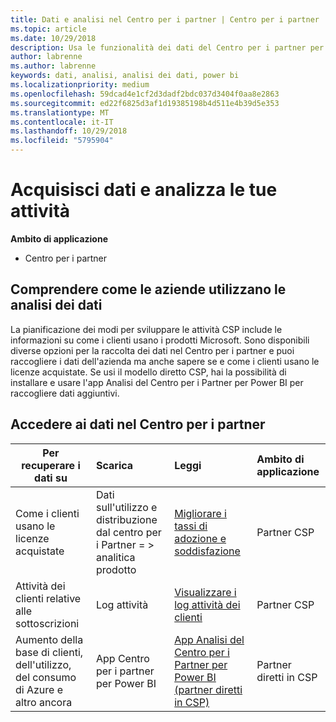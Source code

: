 ```yaml
---
title: Dati e analisi nel Centro per i partner | Centro per i partner
ms.topic: article
ms.date: 10/29/2018
description: Usa le funzionalità dei dati del Centro per i partner per comprendere meglio le esigenze dei clienti.
author: labrenne
ms.author: labrenne
keywords: dati, analisi, analisi dei dati, power bi
ms.localizationpriority: medium
ms.openlocfilehash: 59dcad4e1cf2d3dadf2bdc037d3404f0aa8e2863
ms.sourcegitcommit: ed22f6825d3af1d19385198b4d511e4b39d5e353
ms.translationtype: MT
ms.contentlocale: it-IT
ms.lasthandoff: 10/29/2018
ms.locfileid: "5795904"
---
```

# <a name="get-data-and-analyze-your-business"></a>Acquisisci dati e analizza le tue attività 

**Ambito di applicazione**

-  Centro per i partner 

## <a name="understand-how-your-business-is-doing-through-data-analysis"></a>Comprendere come le aziende utilizzano le analisi dei dati

La pianificazione dei modi per sviluppare le attività CSP include le informazioni su come i clienti usano i prodotti Microsoft. Sono disponibili diverse opzioni per la raccolta dei dati nel Centro per i partner e puoi raccogliere i dati dell'azienda ma anche sapere se e come i clienti usano le licenze acquistate. Se usi il modello diretto CSP, hai la possibilità di installare e usare l'app Analisi del Centro per i Partner per Power BI per raccogliere dati aggiuntivi.

## <a name="access-data-in-partner-center"></a>Accedere ai dati nel Centro per i partner

|**Per recuperare i dati su**   |**Scarica**   |**Leggi**   | **Ambito di applicazione**    |
|---------------------|:-----------------------|:---------------|:--------------|
|Come i clienti usano le licenze acquistate   |Dati sull'utilizzo e distribuzione dal centro per i Partner = > analitica prodotto   |[Migliorare i tassi di adozione e soddisfazione](increasing-adoption-and-satisfaction.md)|Partner CSP|
|Attività dei clienti relative alle sottoscrizioni   |Log attività   |[Visualizzare i log attività dei clienti](activity-logs.md)|Partner CSP   |
|Aumento della base di clienti, dell'utilizzo, del consumo di Azure e altro ancora   |App Centro per i partner per Power BI   |[App Analisi del Centro per i Partner per Power BI (partner diretti in CSP)](power-bi-app-for-direct-partners.md)|Partner diretti in CSP|







